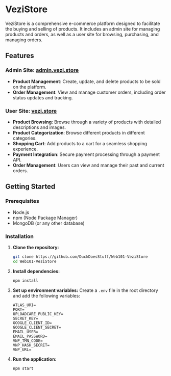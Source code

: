 

# VeziStore

VeziStore is a comprehensive e-commerce platform designed to facilitate the buying and selling of products. It includes an admin site for managing products and orders, as well as a user site for browsing, purchasing, and managing orders.

## Features

### Admin Site: [admin.vezi.store](https://admin.vezi.store/auth/signin)
- **Product Management**: Create, update, and delete products to be sold on the platform.
- **Order Management**: View and manage customer orders, including order status updates and tracking.

### User Site: [vezi.store](https://www.vezi.store/)
- **Product Browsing**: Browse through a variety of products with detailed descriptions and images.
- **Product Categorization**: Browse different products in different categories.
- **Shopping Cart**: Add products to a cart for a seamless shopping experience.
- **Payment Integration**: Secure payment processing through a payment API.
- **Order Management**: Users can view and manage their past and current orders.

## Getting Started

### Prerequisites
- Node.js
- npm (Node Package Manager)
- MongoDB (or any other database)

### Installation

1. **Clone the repository:**
    ```bash
    git clone https://github.com/DuckDoesStuff/Web101-VeziStore
    cd Web101-VeziStore
    ```

2. **Install dependencies:**
    ```bash
    npm install
    ```

3. **Set up environment variables:**
    Create a `.env` file in the root directory and add the following variables:
    ```env
    ATLAS_URI=
    PORT=
    UPLOADCARE_PUBLIC_KEY=
    SECRET_KEY=
    GOOGLE_CLIENT_ID=
    GOOGLE_CLIENT_SECRET=
    EMAIL_USER=
    EMAIL_PASSWORD=
    VNP_TMN_CODE=
    VNP_HASH_SECRET=
    VNP_URL=
    ```

4. **Run the application:**
    ```bash
    npm start
    ```

